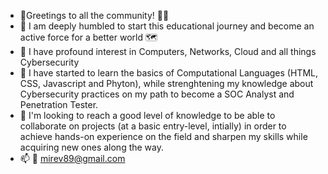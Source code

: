 - 👋Greetings to all the community! 🙋‍♂️ 
- 🤝 I am deeply humbled to start this educational journey and become an active force for a better world 🗺️
- 👀 I have profound interest in Computers, Networks, Cloud and all things Cybersecurity 
- 🌱 I have started to learn the basics of Computational Languages (HTML, CSS, Javascript and Phyton), while strenghtening my knowledge about Cybersecurity practices on my path to become a SOC Analyst and Penetration Tester.
- 💞️ I'm looking to reach a good level of knowledge to be able to collaborate on projects (at a basic entry-level, intially) in order to achieve hands-on experience on the field and sharpen my skills while acquiring new ones along the way.
- 📫 📧 mirev89@gmail.com 
      

<!---
Mi117/Mi117 is a ✨ special ✨ repository because its `README.md` (this file) appears on your GitHub profile.
You can click the Preview link to take a look at your changes.
--->
